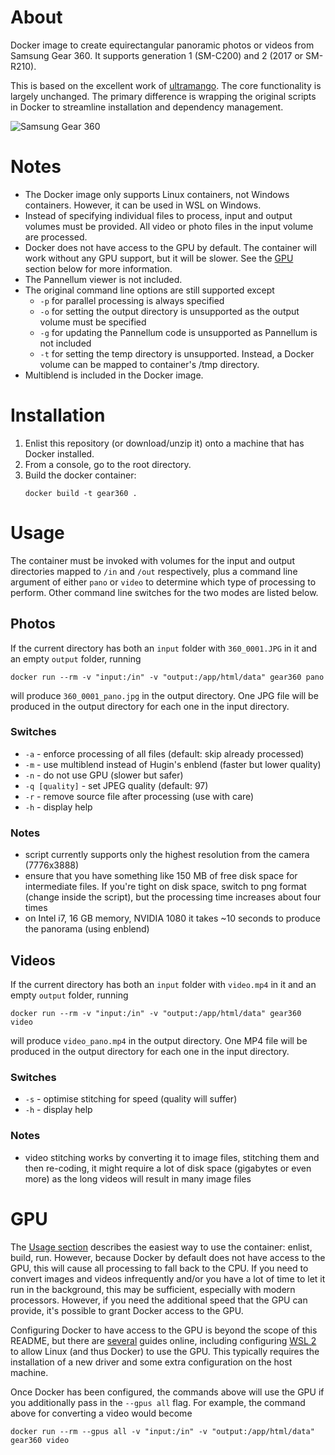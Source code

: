 # About

Docker image to create equirectangular panoramic photos or videos from Samsung Gear 360. It supports
generation 1 (SM-C200) and 2 (2017 or SM-R210).

This is based on the excellent work of [ultramango](https://github.com/ultramango/gear360pano). The core functionality is largely unchanged. The primary difference is wrapping the original scripts in Docker to streamline installation and dependency management. 

![Samsung Gear 360](gear360.jpg)

# Notes

* The Docker image only supports Linux containers, not Windows containers. However, it can be used in WSL on Windows. 
* Instead of specifying individual files to process, input and output volumes must be provided. All video or photo files in the input volume are processed.
* Docker does not have access to the GPU by default. The container will work without any GPU support, but it will be slower. See the [GPU](#gpu) section below for more information.
* The Pannellum viewer is not included.
* The original command line options are still supported except 
    * `-p` for parallel processing is always specified
    * `-o` for setting the output directory is unsupported as the output volume must be specified
    * `-g` for updating the Pannellum code is unsupported as Pannellum is not included
    * `-t` for setting the temp directory is unsupported. Instead, a Docker volume can be mapped to container's /tmp directory. 
* Multiblend is included in the Docker image. 

# Installation

1. Enlist this repository (or download/unzip it) onto a machine that has Docker installed. 
2. From a console, go to the root directory. 
3. Build the docker container: 
    ```
    docker build -t gear360 .
    ```

# Usage

The container must be invoked with volumes for the input and output directories mapped to `/in` and `/out` respectively, plus a command line argument of either `pano` or `video` to determine which type of processing to perform. Other command line switches for the two modes are listed below. 

## Photos

If the current directory has both an `input` folder with `360_0001.JPG` in it and an empty `output` folder, running

```
docker run --rm -v "input:/in" -v "output:/app/html/data" gear360 pano
```

will produce `360_0001_pano.jpg` in the output directory. One JPG file will be produced in the output directory for each one in the input directory. 

### Switches

* `-a` - enforce processing of all files (default: skip already processed)
* `-m` - use multiblend instead of Hugin's enblend (faster but lower quality)
* `-n` - do not use GPU (slower but safer)
* `-q [quality]` - set JPEG quality (default: 97)
* `-r` - remove source file after processing (use with care)
* `-h` - display help

### Notes

* script currently supports only the highest resolution from the camera (7776x3888)
* ensure that you have something like 150 MB of free disk space for intermediate files. If you're tight
on disk space, switch to png format (change inside the script), but the processing time increases about four times
* on Intel i7, 16 GB memory, NVIDIA 1080 it takes ~10 seconds to produce the panorama (using enblend)

## Videos

If the current directory has both an `input` folder with `video.mp4` in it and an empty `output` folder, running

```
docker run --rm -v "input:/in" -v "output:/app/html/data" gear360 video
```

will produce ```video_pano.mp4``` in the output directory. One MP4 file will be produced in the output directory for each one in the input directory. 

### Switches

* `-s` - optimise stitching for speed (quality will suffer)
* `-h` - display help

### Notes

* video stitching works by converting it to image files, stitching them and then re-coding, it might
require a lot of disk space (gigabytes or even more) as the long videos will result in many image
files

# GPU

The [Usage section](#usage) describes the easiest way to use the container: enlist, build, run. However, because Docker by default does not have access to the GPU, this will cause all processing to fall back to the CPU. If you need to convert images and videos infrequently and/or you have a lot of time to let it run in the background, this may be sufficient, especially with modern processors. However, if you need the additional speed that the GPU can provide, it's possible to grant Docker access to the GPU. 

Configuring Docker to have access to the GPU is beyond the scope of this README, but there are [several](https://www.howtogeek.com/devops/how-to-use-an-nvidia-gpu-with-docker-containers/) guides online, including configuring [WSL 2](https://learn.microsoft.com/en-us/windows/ai/directml/gpu-cuda-in-wsl) to allow Linux (and thus Docker) to use the GPU. This typically requires the installation of a new driver and some extra configuration on the host machine. 

Once Docker has been configured, the commands above will use the GPU if you additionally pass in the `--gpus all` flag. For example, the command above for converting a video would become
```
docker run --rm --gpus all -v "input:/in" -v "output:/app/html/data" gear360 video
```
